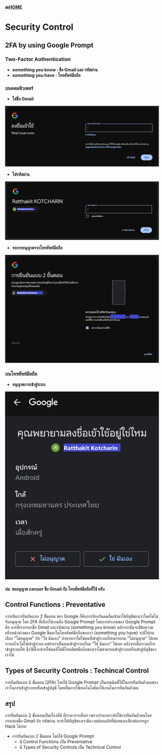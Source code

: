 **🔙[HOME](README.md)**

# Security Control

## 2FA by using Google Prompt
### Two-Factor Authentication
- **something you know : ชื่อ Gmail และ รหัสผ่าน**
- **something you have : โทรศัพท์มือถือ**

### บนคอมพิวเตอร์
- **ใส่ชื่อ Gmail**

![Mail Name](/img/security-control/mail-name.PNG)
- **ใส่รหัสผ่าน**

![Mail Password](/img/security-control/mail-password.PNG)
- **รอการอนุญาตจากโทรศัพท์มือถือ**

![Mail 2FA](/img/security-control/mail-2FA.PNG)

### บนโทรศัพท์มือถือ
- **อนุญาตการเข้าสู่ระบบ**

![Mail 2FA](/img/security-control/mail-verify.png)
#### ปล. ขออนุญาต censor ชื่อ Gmail กับ โทรศัพท์มือถือที่ใช้ ครับ

## Control Functions : Preventative
การเปิดการยืนยันแบบ 2 ขั้นตอน ของ Google ก็คือการป้องกันคนอื่นเข้ามาใช้บัญชีของเราโดยไม่ได้รับอนุญาต โดย 2FA ที่เลือกใช้งานคือ Google Prompt โดยการทำงานของ Google Prompt คือ การที่เรากรอกชื่อ Gmail และรหัสผ่าน (something you know) หลังจากนั้นจะมีข้อความหรือหน้าต่างของ Google ขึ้นมาในโทรศัพท์มือถือของเรา (something you have) จะมีให้กดเลือก "ไม่อนุญาต" กับ "ใช่ ฉันเอง" ถ้าหากเราไม่ใช่คนที่เข้าสู่ระบบก็สามารถกด "ไม่อนุญาต" ได้เลย ระบบก็จะไม่ให้เข้าสู่ระบบ แต่ถ้าเราเป็นคนเข้าสู่ระบบก็กด "ใช่ ฉันเอง" ได้เลย หลังจากนั้นระบบก็จะเข้าสู่ระบบให้ ซึ่งวิธีนี้จะช่วยให้คนที่ไม่มีโทรศัพท์มือถือของเราไม่สามารถเข้าสู่ระบบหรือเข้าสู่บัญชีของเราได้

## Types of Security Controls : Techincal Control
การยืนยันแบบ 2 ขั้นตอน (2FA) โดยใช้ Google Prompt เป็นเทคนิคที่ใช้ในการยืนยันตัวตนของเราในการเข้าสู่ระบบหรือเข้าสู่บัญชี โดยเป็นการใช้เทคโนโลยีมาใช้งานในการยืนยันตัวตน

## สรุป
การยืนยันแบบ 2 ขั้นตอนเป็นเรื่องที่ดี ที่เราควรจะตั้งค่า เพราะถ้าหากเรายังใช้การยืนยันตัวตนโดยกรอกแค่ชื่อ Gmail กับ รหัสผ่าน จะทำให้บัญชีของเรามีความปลอดภัยที่น้อยและเสี่ยงต่อการถูก Hack ได้ง่าย
- การยืนยันแบบ 2 ขั้นตอน โดยใช้ Google Prompt
  - มี Control Functions เป็น Preventative 
  - มี Types of Security Controls เป็น Technical Control
